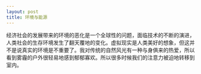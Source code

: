 ```yaml
---
layout: post
title: 环境与能源
---
```

经济社会的发展带来的环境的恶化是一个全球性的问题，面临技术的不断的演进，人类社会的生存环境发生了翻天覆地的变化。虚拟现实是人类美好的想象，但这并不是说真实的环境是不重要了。我对传统的自然风光有一种与身俱来的热爱，所以看到雾霾的户外很轻易地感到郁郁寡欢。所以很多时候我们的注意力被迫地转移到室内。
